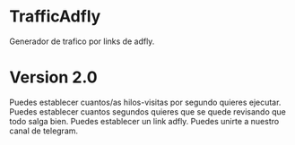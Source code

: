# TrafficAdfly
Generador de trafico por links de adfly.

# Version 2.0
Puedes establecer cuantos/as hilos-visitas por segundo quieres ejecutar.
Puedes establecer cuantos segundos quieres que se quede revisando que todo salga bien.
Puedes establecer un link adfly.
Puedes unirte a nuestro canal de telegram.
